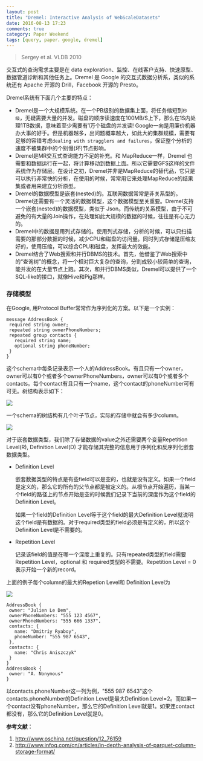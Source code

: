 ```yaml
---
layout: post
title: "Dremel: Interactive Analysis of WebScaleDatasets"
date: 2016-08-13 17:23
comments: true
category: Paper Weekend
tags: [query, paper，google, dremel]
---
```


> Sergey et al. VLDB 2010


交互式的查询需求主要是在 data exploration、监控、在线客户支持、快速原型、数据管道诊断和其他任务上。Dremel 是 Google 的交互式数据分析系，类似的系统还有 Apache 开源的 Drill，Facebook 开源的 Presto。

Dremel系统有下面几个主要的特点：

* Dremel是一个大规模系统。在一个PB级别的数据集上面，将任务缩短到`秒级`，无疑需要大量的并发。磁盘的顺序读速度在100MB/S上下，那么在1S内处理1TB数据，意味着至少需要有1万个磁盘的并发读! Google一向是用廉价机器办大事的好手。但是机器越多，出问题概率越大，如此大的集群规模，需要有足够的容错考虑`dealing with stragglers and failures`，保证整个分析的速度不被集群中的个别慢(坏)节点影响。
* Dremel是MR交互式查询能力不足的补充。和 MapReduce一样，Dremel 也需要和数据运行在一起，将计算移动到数据上面。所以它需要GFS这样的文件系统作为存储层。在设计之初，Dremel并非是MapReduce的替代品，它只是可以执行非常快的分析，在使用的时候，常常用它来处理MapReduce的结果集或者用来建立分析原型。
* Dremel的数据模型是嵌套(nested)的。互联网数据常常是非关系型的。Dremel还需要有一个灵活的数据模型，这个数据模型至关重要。Dremel支持一个嵌套(nested)的数据模型，类似于 Json。而传统的关系模型，由于不可避免的有大量的Join操作，在处理如此大规模的数据的时候，往往是有心无力的。
* Dremel中的数据是用列式存储的。使用列式存储，分析的时候，可以只扫描需要的那部分数据的时候，减少CPU和磁盘的访问量。同时列式存储是压缩友好的，使用压缩，可以综合CPU和磁盘，发挥最大的效能。
* Dremel结合了Web搜索和并行DBMS的技术。首先，他借鉴了Web搜索中的“查询树”的概念，将一个相对巨大复杂的查询，分割成较小较简单的查询，能并发的在大量节点上跑。其次，和并行DBMS类似，Dremel可以提供了一个SQL-like的接口，就像Hive和Pig那样。 

### 存储模型

在Google, 用Protocol Buffer常常作为序列化的方案。以下是一个实例：

	message AddressBook {
	 required string owner;
	 repeated string ownerPhoneNumbers;
	 repeated group contacts {
	   required string name;
	   optional string phoneNumber;
	 }
	}
	
这个schema中每条记录表示一个人的AddressBook。有且只有一个owner，owner可以有0个或者多个ownerPhoneNumbers，owner可以有0个或者多个contacts。每个contact有且只有一个name，这个contact的phoneNumber可有可无。树结构表示如下：

![](http://cdn.infoqstatic.com/statics_s2_20160809-0249u1/resource/articles/in-depth-analysis-of-parquet-column-storage-format/zh/resources/0724052.png)

一个schema的树结构有几个叶子节点，实际的存储中就会有多少column。

![](http://cdn.infoqstatic.com/statics_s2_20160809-0249u1/resource/articles/in-depth-analysis-of-parquet-column-storage-format/zh/resources/0724053.png)

对于嵌套数据类型，我们除了存储数据的value之外还需要两个变量Repetition Level(R), Definition Level(D) 才能存储其完整的信息用于序列化和反序列化嵌套数据类型。

* Definition Level

	嵌套数据类型的特点是有些field可以是空的，也就是没有定义。如果一个field是定义的，那么它的所有的父节点都是被定义的。从根节点开始遍历，当某一个field的路径上的节点开始是空的时候我们记录下当前的深度作为这个field的Definition Level。
	
	如果一个field的Definition Level等于这个field的最大Definition Level就说明这个field是有数据的。对于required类型的field必须是有定义的，所以这个Definition Level是不需要的。

* Repetition Level

	记录该field的值是在哪一个深度上重复的。只有repeated类型的field需要Repetition Level，optional 和 required类型的不需要。Repetition Level = 0 表示开始一个新的record。
	
上面的例子每个column的最大的Repetion Level和 Definition Level为

![](http://cdn.infoqstatic.com/statics_s2_20160809-0249u1/resource/articles/in-depth-analysis-of-parquet-column-storage-format/zh/resources/0724055.png)

	AddressBook {
	 owner: "Julien Le Dem",
	 ownerPhoneNumbers: "555 123 4567",
	 ownerPhoneNumbers: "555 666 1337",
	 contacts: {
	   name: "Dmitriy Ryaboy",
	   phoneNumber: "555 987 6543",
	 },
	 contacts: {
	   name: "Chris Aniszczyk"
	 }
	}
	AddressBook {
	 owner: "A. Nonymous"
	}
	
以contacts.phoneNumber这一列为例，"555 987 6543"这个contacts.phoneNumber的Definition Level是最大Definition Level=2。而如果一个contact没有phoneNumber，那么它的Definition Level就是1。如果连contact都没有，那么它的Definition Level就是0。

**参考文献：**

1. http://www.oschina.net/question/12_76159
2. http://www.infoq.com/cn/articles/in-depth-analysis-of-parquet-column-storage-format/

